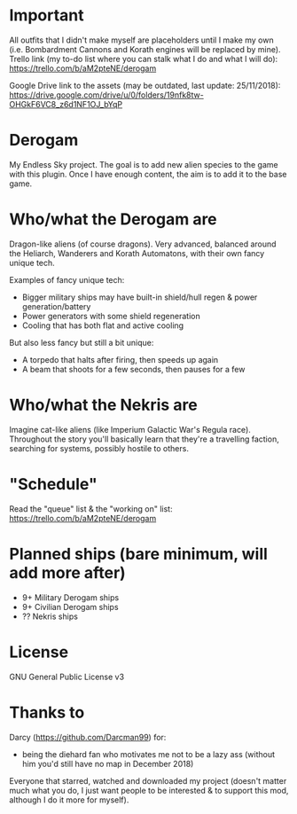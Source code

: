 # Important
All outfits that I didn't make myself are placeholders until I make my own (i.e. Bombardment Cannons and Korath engines will be replaced by mine).
Trello link (my to-do list where you can stalk what I do and what I will do): https://trello.com/b/aM2pteNE/derogam

Google Drive link to the assets (may be outdated, last update: 25/11/2018): https://drive.google.com/drive/u/0/folders/19nfk8tw-OHGkF6VC8_z6d1NF1OJ_bYqP


# Derogam
My Endless Sky project. The goal is to add new alien species to the game with this plugin. Once I have enough content, the aim is to add it to the base game.


# Who/what the Derogam are
Dragon-like aliens (of course dragons). Very advanced, balanced around the Heliarch, Wanderers and Korath Automatons, with their own fancy unique tech.

Examples of fancy unique tech:
- Bigger military ships may have built-in shield/hull regen & power generation/battery
- Power generators with some shield regeneration
- Cooling that has both flat and active cooling

But also less fancy but still a bit unique:
- A torpedo that halts after firing, then speeds up again
- A beam that shoots for a few seconds, then pauses for a few


# Who/what the Nekris are
Imagine cat-like aliens (like Imperium Galactic War's Regula race). Throughout the story you'll basically learn that they're a travelling faction, searching for systems, possibly hostile to others.


# "Schedule"
Read the "queue" list & the "working on" list: https://trello.com/b/aM2pteNE/derogam


# Planned ships (bare minimum, will add more after)
- 9+ Military Derogam ships
- 9+ Civilian Derogam ships
- ?? Nekris ships


# License
GNU General Public License v3


# Thanks to
Darcy (https://github.com/Darcman99) for:
- being the diehard fan who motivates me not to be a lazy ass (without him you'd still have no map in December 2018)


Everyone that starred, watched and downloaded my project (doesn't matter much what you do, I just want people to be interested & to support this mod, although I do it more for myself).

